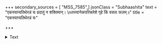 +++
secondary_sources = [ "MSS_7585",]
jsonClass = "Subhaashita"
text = "एकस्याप्यतिथेरन्नं यः प्रदातुं न शक्तिमान्।  \nतस्यानेकपरिक्लेशे गृहे किं वसतः फलम्॥"
title = "एकस्याप्यतिथेरन्नं यः"

+++

<details><summary>Text</summary>

एकस्याप्यतिथेरन्नं यः प्रदातुं न शक्तिमान्।  
तस्यानेकपरिक्लेशे गृहे किं वसतः फलम्॥
</details>
